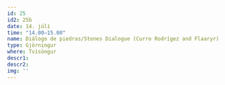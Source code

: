 ```yaml
---
id: 25
id2: 25b
date: 14. júlí
time: "14.00–15.00"
name: Diálogo de piedras/Stones Dialogue (Curro Rodrígez and Flaaryr)
type: Gjörningur
where: Tvísöngur
descr1: 
descr2: 
img: ''
---
```

